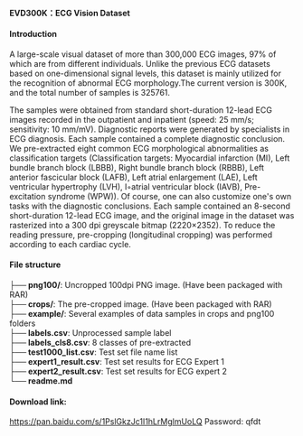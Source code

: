 #### EVD300K：ECG Vision Dataset

#### Introduction
A large-scale visual dataset of more than 300,000 ECG images, 97% of which are from different individuals. Unlike the previous ECG datasets based on one-dimensional signal levels, this dataset is mainly utilized for the recognition of abnormal ECG morphology.The current version is 300K, and the total number of samples is 325761.

The samples were obtained from standard short-duration 12-lead ECG images recorded in the outpatient and inpatient (speed: 25 mm/s; sensitivity: 10 mm/mV). Diagnostic reports were generated by specialists in ECG diagnosis. Each sample contained a complete diagnostic conclusion. We pre-extracted eight common ECG morphological abnormalities as classification targets  (Classification targets: Myocardial infarction (MI), Left bundle branch block (LBBB), Right bundle branch block (RBBB), Left anterior fascicular block (LAFB), Left atrial enlargement (LAE), Left ventricular hypertrophy (LVH), I◦atrial ventricular block (IAVB), Pre-excitation syndrome (WPW)). Of course, one can also customize one's own tasks with the diagnostic conclusions. Each sample contained an 8-second short-duration 12-lead ECG image, and the original image in the dataset was rasterized into a 300 dpi greyscale bitmap (2220×2352). To reduce the reading pressure, pre-cropping (longitudinal cropping) was performed according to each cardiac cycle. 


#### File structure
**├── png100/**: Uncropped 100dpi PNG image. (Have been packaged with RAR)    
**├── crops/**: The pre-cropped image. (Have been packaged with RAR)    
**├── example/**:  Several examples of data samples in crops and png100 folders    
**├── labels.csv**: Unprocessed sample label    
**├── labels_cls8.csv**: 8 classes of pre-extracted    
**├── test1000_list.csv**: Test set file name list    
**├── expert1_result.csv**: Test set results for ECG Expert 1    
**├── expert2_result.csv**: Test set results for ECG expert 2    
**└── readme.md**    


#### Download link:
https://pan.baidu.com/s/1PslGkzJc1I1hLrMglmUoLQ  Password: qfdt
